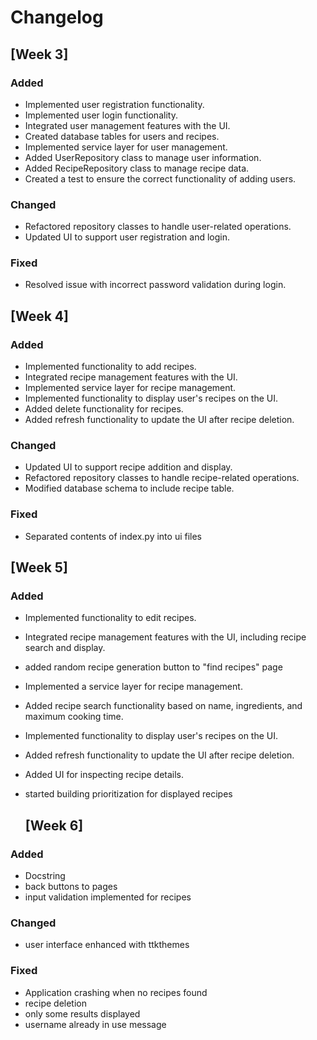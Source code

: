 
# Changelog

## [Week 3]

### Added
- Implemented user registration functionality.
- Implemented user login functionality.
- Integrated user management features with the UI.
- Created database tables for users and recipes.
- Implemented service layer for user management.
- Added UserRepository class to manage user information.
- Added RecipeRepository class to manage recipe data.
- Created a test to ensure the correct functionality of adding users.

### Changed
- Refactored repository classes to handle user-related operations.
- Updated UI to support user registration and login.

### Fixed
- Resolved issue with incorrect password validation during login.

## [Week 4]

### Added
- Implemented functionality to add recipes.
- Integrated recipe management features with the UI.
- Implemented service layer for recipe management.
- Implemented functionality to display user's recipes on the UI.
- Added delete functionality for recipes.
- Added refresh functionality to update the UI after recipe deletion.

### Changed
- Updated UI to support recipe addition and display.
- Refactored repository classes to handle recipe-related operations.
- Modified database schema to include recipe table.

### Fixed
- Separated contents of index.py into ui files

## [Week 5]

### Added
- Implemented functionality to edit recipes.
- Integrated recipe management features with the UI, including recipe search and display.
- added random recipe generation button to "find recipes" page
- Implemented a service layer for recipe management.
- Added recipe search functionality based on name, ingredients, and maximum cooking time.
- Implemented functionality to display user's recipes on the UI.
- Added refresh functionality to update the UI after recipe deletion.
- Added UI for inspecting recipe details.
- started building prioritization for displayed recipes

  ## [Week 6]

### Added
- Docstring
- back buttons to pages
- input validation implemented for recipes

### Changed
- user interface enhanced with ttkthemes
  
### Fixed
- Application crashing when no recipes found
- recipe deletion
- only some results displayed
- username already in use message




